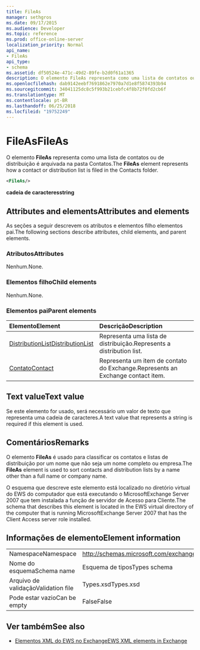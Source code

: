 ```yaml
---
title: FileAs
manager: sethgros
ms.date: 09/17/2015
ms.audience: Developer
ms.topic: reference
ms.prod: office-online-server
localization_priority: Normal
api_name:
- FileAs
api_type:
- schema
ms.assetid: df50524e-471c-49d2-89fe-b2d0f61a1365
description: O elemento FileAs representa como uma lista de contatos ou de distribuição é arquivada na pasta Contatos.
ms.openlocfilehash: dab9142eebf7691862e7970a7d1e8f5874393b94
ms.sourcegitcommit: 34041125dc8c5f993b21cebfc4f8b72f0fd2cb6f
ms.translationtype: MT
ms.contentlocale: pt-BR
ms.lasthandoff: 06/25/2018
ms.locfileid: "19752249"
---
```

# <a name="fileas"></a><span data-ttu-id="b3431-103">FileAs</span><span class="sxs-lookup"><span data-stu-id="b3431-103">FileAs</span></span>

<span data-ttu-id="b3431-104">O elemento **FileAs** representa como uma lista de contatos ou de distribuição é arquivada na pasta Contatos.</span><span class="sxs-lookup"><span data-stu-id="b3431-104">The **FileAs** element represents how a contact or distribution list is filed in the Contacts folder.</span></span> 
  
```xml
<FileAs/>
```

 <span data-ttu-id="b3431-105">**cadeia de caracteres**</span><span class="sxs-lookup"><span data-stu-id="b3431-105">**string**</span></span>
## <a name="attributes-and-elements"></a><span data-ttu-id="b3431-106">Attributes and elements</span><span class="sxs-lookup"><span data-stu-id="b3431-106">Attributes and elements</span></span>

<span data-ttu-id="b3431-107">As seções a seguir descrevem os atributos e elementos filho elementos pai.</span><span class="sxs-lookup"><span data-stu-id="b3431-107">The following sections describe attributes, child elements, and parent elements.</span></span>
  
### <a name="attributes"></a><span data-ttu-id="b3431-108">Atributos</span><span class="sxs-lookup"><span data-stu-id="b3431-108">Attributes</span></span>

<span data-ttu-id="b3431-109">Nenhum.</span><span class="sxs-lookup"><span data-stu-id="b3431-109">None.</span></span>
  
### <a name="child-elements"></a><span data-ttu-id="b3431-110">Elementos filho</span><span class="sxs-lookup"><span data-stu-id="b3431-110">Child elements</span></span>

<span data-ttu-id="b3431-111">Nenhum.</span><span class="sxs-lookup"><span data-stu-id="b3431-111">None.</span></span>
  
### <a name="parent-elements"></a><span data-ttu-id="b3431-112">Elementos pai</span><span class="sxs-lookup"><span data-stu-id="b3431-112">Parent elements</span></span>

|<span data-ttu-id="b3431-113">**Elemento**</span><span class="sxs-lookup"><span data-stu-id="b3431-113">**Element**</span></span>|<span data-ttu-id="b3431-114">**Descrição**</span><span class="sxs-lookup"><span data-stu-id="b3431-114">**Description**</span></span>|
|:-----|:-----|
|[<span data-ttu-id="b3431-115">DistributionList</span><span class="sxs-lookup"><span data-stu-id="b3431-115">DistributionList</span></span>](distributionlist.md) <br/> |<span data-ttu-id="b3431-116">Representa uma lista de distribuição.</span><span class="sxs-lookup"><span data-stu-id="b3431-116">Represents a distribution list.</span></span>  <br/> |
|[<span data-ttu-id="b3431-117">Contato</span><span class="sxs-lookup"><span data-stu-id="b3431-117">Contact</span></span>](contact.md) <br/> |<span data-ttu-id="b3431-118">Representa um item de contato do Exchange.</span><span class="sxs-lookup"><span data-stu-id="b3431-118">Represents an Exchange contact item.</span></span>  <br/> |
   
## <a name="text-value"></a><span data-ttu-id="b3431-119">Text value</span><span class="sxs-lookup"><span data-stu-id="b3431-119">Text value</span></span>

<span data-ttu-id="b3431-120">Se este elemento for usado, será necessário um valor de texto que representa uma cadeia de caracteres.</span><span class="sxs-lookup"><span data-stu-id="b3431-120">A text value that represents a string is required if this element is used.</span></span>
  
## <a name="remarks"></a><span data-ttu-id="b3431-121">Comentários</span><span class="sxs-lookup"><span data-stu-id="b3431-121">Remarks</span></span>

<span data-ttu-id="b3431-122">O elemento **FileAs** é usado para classificar os contatos e listas de distribuição por um nome que não seja um nome completo ou empresa.</span><span class="sxs-lookup"><span data-stu-id="b3431-122">The **FileAs** element is used to sort contacts and distribution lists by a name other than a full name or company name.</span></span> 
  
<span data-ttu-id="b3431-123">O esquema que descreve este elemento está localizado no diretório virtual do EWS do computador que está executando o MicrosoftExchange Server 2007 que tem instalada a função de servidor de Acesso para Cliente.</span><span class="sxs-lookup"><span data-stu-id="b3431-123">The schema that describes this element is located in the EWS virtual directory of the computer that is running MicrosoftExchange Server 2007 that has the Client Access server role installed.</span></span>
  
## <a name="element-information"></a><span data-ttu-id="b3431-124">Informações de elemento</span><span class="sxs-lookup"><span data-stu-id="b3431-124">Element information</span></span>

|||
|:-----|:-----|
|<span data-ttu-id="b3431-125">Namespace</span><span class="sxs-lookup"><span data-stu-id="b3431-125">Namespace</span></span>  <br/> |http://schemas.microsoft.com/exchange/services/2006/types  <br/> |
|<span data-ttu-id="b3431-126">Nome do esquema</span><span class="sxs-lookup"><span data-stu-id="b3431-126">Schema name</span></span>  <br/> |<span data-ttu-id="b3431-127">Esquema de tipos</span><span class="sxs-lookup"><span data-stu-id="b3431-127">Types schema</span></span>  <br/> |
|<span data-ttu-id="b3431-128">Arquivo de validação</span><span class="sxs-lookup"><span data-stu-id="b3431-128">Validation file</span></span>  <br/> |<span data-ttu-id="b3431-129">Types.xsd</span><span class="sxs-lookup"><span data-stu-id="b3431-129">Types.xsd</span></span>  <br/> |
|<span data-ttu-id="b3431-130">Pode estar vazio</span><span class="sxs-lookup"><span data-stu-id="b3431-130">Can be empty</span></span>  <br/> |<span data-ttu-id="b3431-131">False</span><span class="sxs-lookup"><span data-stu-id="b3431-131">False</span></span>  <br/> |
   
## <a name="see-also"></a><span data-ttu-id="b3431-132">Ver também</span><span class="sxs-lookup"><span data-stu-id="b3431-132">See also</span></span>



- [<span data-ttu-id="b3431-133">Elementos XML do EWS no Exchange</span><span class="sxs-lookup"><span data-stu-id="b3431-133">EWS XML elements in Exchange</span></span>](ews-xml-elements-in-exchange.md)

